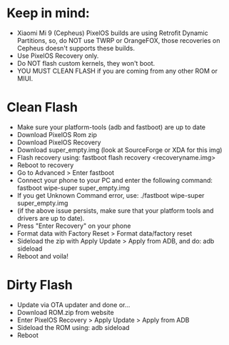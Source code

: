# Keep in mind: 
- Xiaomi Mi 9 (Cepheus) PixelOS builds are using Retrofit Dynamic Partitions, so, do NOT use TWRP or OrangeFOX, those recoveries on Cepheus doesn't supports these builds.
- Use PixelOS Recovery only.
- Do NOT flash custom kernels, they won't boot.
- YOU MUST CLEAN FLASH if you are coming from any other ROM or MIUI.

# Clean Flash
- Make sure your platform-tools (adb and fastboot) are up to date
- Download PixelOS Rom zip
- Download PixelOS Recovery
- Download super_empty.img (look at SourceForge or XDA for this img)
- Flash recovery using: fastboot flash recovery <recoveryname.img>
- Reboot to recovery
- Go to Advanced > Enter fastboot 
- Connect your phone to your PC and enter the following command: fastboot wipe-super super_empty.img
- If you get Unknown Command error, use: ./fastboot wipe-super super_empty.img 
- (if the above issue persists, make sure that your platform tools and drivers are up to date). 
- Press "Enter Recovery" on your phone
- Format data with Factory Reset > Format data/factory reset
- Sideload the zip with Apply Update > Apply from ADB, and do: adb sideload <ROM zip file>
- Reboot and voila!
 
# Dirty Flash
- Update via OTA updater and done or...
- Download ROM.zip from website
- Enter PixelOS Recovery > Apply Update > Apply from ADB 
- Sideload the ROM using: adb sideload <ROM zip file>
- Reboot
